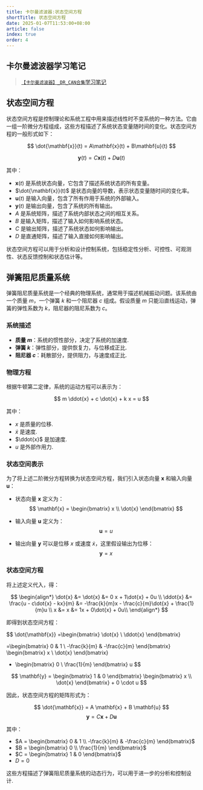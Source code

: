 ```yaml
---
title: 卡尔曼滤波器:状态空间方程
shortTitle: 状态空间方程
date: 2025-01-07T11:53:00+08:00
article: false 
index: true
order: 4
---
```


## 卡尔曼滤波器学习笔记

> [`【卡尔曼滤波器】_DR_CAN合集`学习笔记](https://www.bilibili.com/video/BV12D4y1S7fU)

## 状态空间方程

状态空间方程是控制理论和系统工程中用来描述线性时不变系统的一种方法。它由一组一阶微分方程组成，这些方程描述了系统状态变量随时间的变化。状态空间方程的一般形式如下：

$$
\dot{\mathbf{x}}(t) = A\mathbf{x}(t) + B\mathbf{u}(t)
$$

$$
\mathbf{y}(t) = C\mathbf{x}(t) + D\mathbf{u}(t)
$$


其中：
- $\mathbf{x}(t)$ 是系统状态向量，它包含了描述系统状态的所有变量。
- $\dot{\mathbf{x}}(t)$ 是状态向量的导数，表示状态变量随时间的变化率。
- $\mathbf{u}(t)$ 是输入向量，包含了所有作用于系统的外部输入。
- $\mathbf{y}(t)$ 是输出向量，包含了系统的所有输出。
- $A$ 是系统矩阵，描述了系统内部状态之间的相互关系。
- $B$ 是输入矩阵，描述了输入如何影响系统状态。
- $C$ 是输出矩阵，描述了系统状态如何影响输出。
- $D$ 是直通矩阵，描述了输入直接如何影响输出。

状态空间方程可以用于分析和设计控制系统，包括稳定性分析、可控性、可观测性、状态反馈控制和状态估计等。

## 弹簧阻尼质量系统

弹簧阻尼质量系统是一个经典的物理系统，通常用于描述机械振动问题。该系统由一个质量 $m$，一个弹簧 $k$ 和一个阻尼器 $c$ 组成。假设质量 $m$ 只能沿直线运动，弹簧的弹性系数为 $k$，阻尼器的阻尼系数为 $c$。

### 系统描述
- **质量 $m$**：系统的惯性部分，决定了系统的加速度.
- **弹簧 $k$**：弹性部分，提供恢复力，与位移成正比.
- **阻尼器 $c$**：耗散部分，提供阻力，与速度成正比.

### 物理方程
根据牛顿第二定律，系统的运动方程可以表示为：

$$
m \ddot{x} + c \dot{x} + k x = u
$$

其中：
- $x$ 是质量的位移.
- $\dot{x}$ 是速度.
- $\ddot{x}$ 是加速度.
- $u$ 是外部作用力.

### 状态空间表示
为了将上述二阶微分方程转换为状态空间方程，我们引入状态向量 $\mathbf{x}$ 和输入向量 $\mathbf{u}$：

- 状态向量 $\mathbf{x}$ 定义为：
  $$
  \mathbf{x} = \begin{bmatrix} x \\ \dot{x} \end{bmatrix}
  $$

- 输入向量 $\mathbf{u}$ 定义为：
  $$
  \mathbf{u} = u
  $$

- 输出向量 $\mathbf{y}$ 可以是位移 $x$ 或速度 $\dot{x}$，这里假设输出为位移：
  $$
  \mathbf{y} = x
  $$


### 状态空间方程
将上述定义代入，得：

$$
\begin{align*}
  \dot{x} &= \dot{x} &= 0 x + 1\dot{x} + 0u \\ 
  \ddot{x} &= \frac{u -  c\dot{x} - kx}{m} &= -\frac{k}{m}x - \frac{c}{m}\dot{x} + \frac{1}{m}u \\
  x &= x &= 1x + 0\dot{x} + 0u\\
\end{align*}
$$

即得到状态空间方程：

$$
\dot{\mathbf{x}}
=\begin{bmatrix}
    \dot{x} \\ 
    \ddot{x}
\end{bmatrix}

=\begin{bmatrix}
 0 & 1 \\ 
-\frac{k}{m} & -\frac{c}{m}
\end{bmatrix}
\begin{bmatrix}
   x \\ 
  \dot{x}
\end{bmatrix}
+ \begin{bmatrix}
   0 \\ 
  \frac{1}{m}
\end{bmatrix}
 u
$$

$$
\mathbf{y} = \begin{bmatrix} 1 & 0 \end{bmatrix} \begin{bmatrix} x \\ \dot{x} \end{bmatrix} + 0 \cdot u
$$

因此，状态空间方程的矩阵形式为：

$$
\dot{\mathbf{x}} = A \mathbf{x} + B \mathbf{u}
$$
$$
\mathbf{y} = C \mathbf{x} + D \mathbf{u}
$$

其中：
- $A = \begin{bmatrix} 0 & 1 \\ -\frac{k}{m} & -\frac{c}{m} \end{bmatrix}$
- $B = \begin{bmatrix} 0 \\ \frac{1}{m} \end{bmatrix}$
- $C = \begin{bmatrix} 1 & 0 \end{bmatrix}$
- $D = 0$

这些方程描述了弹簧阻尼质量系统的动态行为，可以用于进一步的分析和控制设计.
